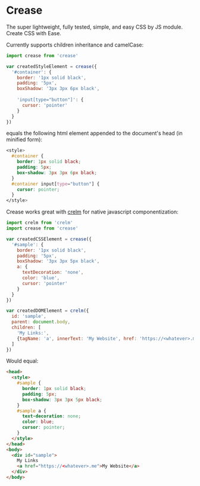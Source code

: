 Crease
=================

The super lightweight, fully tested, simple, and easy CSS by JS module. Create CSS with Ease.

Currently supports children inheritance and camelCase:
```js
import crease from 'crease'

var createdStyleElement = crease({
  '#container': {
    border: '1px solid black',
    padding: '5px',
    boxShadow: '3px 3px 6px black',
    
    'input[type="button"]': {
      cursor: 'pointer'
    }
  }
})
```
equals the following html element appended to the document's head (in minified form):
```css
<style>
  #container {
    border: 1px solid black;
    padding: 5px;
    box-shadow: 3px 3px 6px black;
  }
  #container input[type="button"] {
    cursor: pointer;
  }
</style>
```
Crease works great with [crelm](https://www.npmjs.com/package/crelm) for native javascript componentization:
```js
import crelm from 'crelm'
import crease from 'crease'

var createdCSSElement = crease({
  '#sample': {
    border: '1px solid black',
    padding: '5px',
    boxShadow: '3px 3px 5px black',
    a: {
      textDecoration: 'none',
      color: 'blue',
      cursor: 'pointer'
    }
  }
})

var createdDOMElement = crelm({
  id: 'sample',
  parent: document.body,
  children: [
    'My Links:',
    {tagName: 'a', innerText: 'My Website', href: 'https://<whatever>.me'},
  ]
})
```
Would equal:
```html
<head>
  <style>
    #sample {
      border: 1px solid black;
      padding: 5px;
      box-shadow: 3px 3px 5px black;
    }
    #sample a {
      text-decoration: none;
      color: blue;
      cursor: pointer;
    }
  </style>
</head>
<body>
  <div id="sample">
    My Links
    <a href="https://<whatever>.me">My Website</a>
  </div>
</body>
```